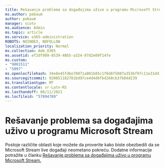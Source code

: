 ```yaml
---
title: Rešavanje problema sa događajima uživo u programu Microsoft Stream
ms.author: pebaum
author: pebaum
manager: scotv
ms.audience: Admin
ms.topic: article
ms.service: o365-administration
ROBOTS: NOINDEX, NOFOLLOW
localization_priority: Normal
ms.collection: Adm_O365
ms.assetid: ef2df989-8539-48b5-a324-97d2e09f14fe
ms.custom:
- "9001511"
- "5097"
ms.openlocfilehash: 34e0e45fdbe78071a801b85c1f0d6f5807a353bf9fc11e31d412fe662438c630
ms.sourcegitcommit: 920051182781bd97ce4d4d6fbd268cb37b84d239
ms.translationtype: MT
ms.contentlocale: sr-Latn-RS
ms.lasthandoff: 08/11/2021
ms.locfileid: "57894789"
---
```

# <a name="troubleshooting-live-events-in-microsoft-stream"></a>Rešavanje problema sa događajima uživo u programu Microsoft Stream

Postoje različite oblasti koje možete da proverite kako biste obezbedili da se Microsoft Stream live događaji neometano pokreću. Dodatne informacije potražite u članku [Rešavanje problema sa događajima uživo u programu Microsoft Stream.](https://docs.microsoft.com/stream/live-event-troubleshooting)
